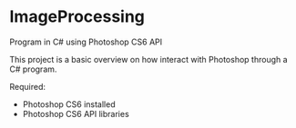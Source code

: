 # ImageProcessing
Program in C# using Photoshop CS6 API 

This project is a basic overview on how interact with Photoshop through a C# program.

Required:
- Photoshop CS6 installed
- Photoshop CS6 API libraries


